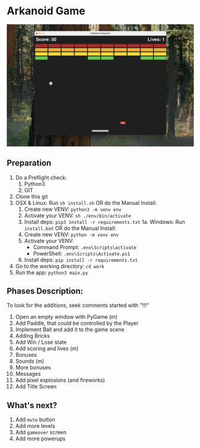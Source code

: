 # Arkanoid Game

![image](screenshot.png)

## Preparation

1. Do a Preflight check:
    1. Python3
    1. GIT
1. Clone this git
1. OSX & Linux: Run `sh install.sh` OR do the Manual Install:
    1. Create new VENV: `python3 -m venv env`
    1. Activate your VENV: `sh ./env/bin/activate`
    1. Install deps: `pip3 install -r requirements.txt`
1a. Windows: Run `install.bat` OR do the Manual Install:
   1. Create new VENV: `python -m venv env`
   2. Activate your VENV:
      - Command Prompt: `.env\Scripts\activate`
      - PowerShell: `.env\Scripts\Activate.ps1`
   3. Install deps: `pip install -r requirements.txt`
1. Go to the working directory: `cd work`
1. Run the app: `python3 main.py`

## Phases Description:

To look for the additions, seek comments started with "!!!"

1. Open an empty window with PyGame (m)
1. Add Paddle, that could be controlled by the Player
1. Implement Ball and add it to the game scene
1. Adding Bricks
1. Add Win / Lose state
1. Add scoring and lives (m)
1. Bonuses
1. Sounds (m)
1. More bonuses
1. Messages
1. Add pixel explosions (and fireworks)
1. Add Title Screen

## What's next?

1. Add `mute` button
1. Add more levels
1. Add `gameover` screen
1. Add more powerups
